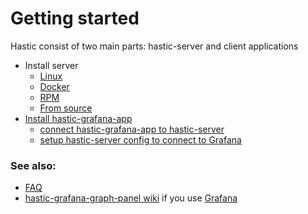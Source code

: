 # Getting started

Hastic consist of two main parts: hastic-server and client applications

* Install server
  * [Linux](https://github.com/hastic/hastic-server/wiki/Installation-in-Linux)
  * [Docker](https://github.com/hastic/hastic-server/wiki/Docker)
  * [RPM](https://github.com/hastic/hastic-server/wiki/Installation-from-RPM)
  * [From source](https://github.com/hastic/hastic-server/wiki/Installation-from-source)
* [Install hastic-grafana-app](https://github.com/hastic/hastic-grafana-app/wiki)
  * [connect hastic-grafana-app to hastic-server](https://github.com/hastic/hastic-grafana-app/wiki/Getting-started#hastic-datasource)
  * [setup hastic-server config to connect to Grafana](https://github.com/hastic/hastic-server/wiki/Configuration)


### See also:
* [FAQ](https://github.com/hastic/hastic-server/wiki/FAQ)
* [hastic-grafana-graph-panel wiki](https://github.com/hastic/hastic-grafana-graph-panel/wiki) if you use [Grafana](https://grafana.com/)
